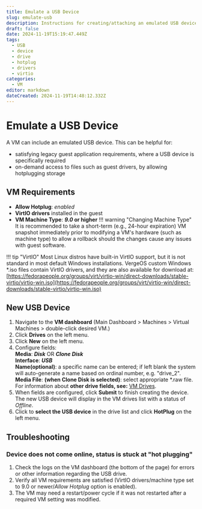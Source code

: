 ```yaml
---
title: Emulate a USB Device
slug: emulate-usb
description: Instructions for creating/attaching an emulated USB device to a VM
draft: false
date: 2024-11-19T15:19:47.449Z
tags:
  - USB
  - device
  - drive
  - hotplug
  - drivers
  - virtio
categories:
  - VM
editor: markdown
dateCreated: 2024-11-19T14:48:12.332Z
---
```


# Emulate a USB Device

A VM can include an emulated USB device. This can be helpful for:  

* satisfying legacy guest application requirements, where a USB device is specifically required
* on-demand access to files such as guest drivers, by allowing hotplugging storage

## VM Requirements

* **Allow Hotplug**: *enabled*
* **VirtIO drivers** installed in the guest
* **VM Machine Type**: ***9.0* or higher**
!!! warning "Changing Machine Type"
    It is recommended to take a short-term (e.g., 24-hour expiration) VM snapshot immediately prior to modifying a VM's hardware (such as machine type) to allow a rollback should the changes cause any issues with guest software.
  
!!! tip "VirtIO"
    Most Linux distros have built-in VirtIO support, but it is not standard in most default Windows installations. VergeOS custom Windows *.iso files contain VirtIO drivers, and they are also available for download at: [https://fedorapeople.org/groups/virt/virtio-win/direct-downloads/stable-virtio/virtio-win.iso](https://fedorapeople.org/groups/virt/virtio-win/direct-downloads/stable-virtio/virtio-win.iso)

## New USB Device

1. Navigate to the **VM dashboard** (Main Dashboard > Machines > Virtual Machines > double-click desired VM.)
2. Click **Drives** on the left menu.
3. Click **New** on the left menu.
4. Configure fields:  
   **Media**: ***Disk*** OR ***Clone Disk***  
   **Interface**: ***USB***  
   **Name(optional)**: a specific name can be entered; if left blank the system will auto-generate a name based on ordinal number, e.g. "drive_2".  
   **Media File**: **(when Clone Disk is selected)**: select appropriate \*.raw file.  
   For information about **other drive fields, see:** [VM Drives](/product-guide/VMdrives).
5. When fields are configured, click **Submit** to finish creating the device. The new USB device will display in the VM drives list with a status of *Offline*.
6. Click to **select the USB device** in the drive list and click **HotPlug** on the left menu.

## Troubleshooting

### Device does not come online, status is stuck at "hot plugging"

1. Check the logs on the VM dashboard (the bottom of the page) for errors or other information regarding the USB drive.
2. Verify all VM requirements are satisfied (VirtIO drivers/machine type set to 9.0 or newer/*Allow Hotplug* option is enabled).
3. The VM may need a restart/power cycle if it was not restarted after a required VM setting was modified.
